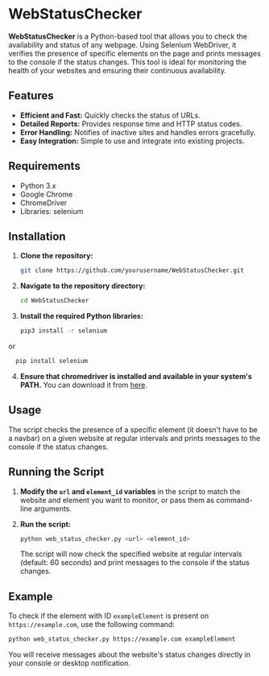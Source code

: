 # WebStatusChecker

**WebStatusChecker** is a Python-based tool that allows you to check the availability and status of any webpage. Using Selenium WebDriver, it verifies the presence of specific elements on the page and prints messages to the console if the status changes. This tool is ideal for monitoring the health of your websites and ensuring their continuous availability.

## Features

- **Efficient and Fast:** Quickly checks the status of URLs.
- **Detailed Reports:** Provides response time and HTTP status codes.
- **Error Handling:** Notifies of inactive sites and handles errors gracefully.
- **Easy Integration:** Simple to use and integrate into existing projects.

## Requirements

- Python 3.x
- Google Chrome
- ChromeDriver
- Libraries: selenium

## Installation

1. **Clone the repository:**

    ```bash
    git clone https://github.com/yourusername/WebStatusChecker.git
    ```

2. **Navigate to the repository directory:**

    ```bash
    cd WebStatusChecker
    ```


3. **Install the required Python libraries:**

    ```bash
    pip3 install -r selenium
    ```
or

  ```bash
    pip install selenium
  ```

4. **Ensure that chromedriver is installed and available in your system's PATH.** You can download it from [here](https://chromedriver.storage.googleapis.com/index.html).

## Usage

The script checks the presence of a specific element (it doesn't have to be a navbar) on a given website at regular intervals and prints messages to the console if the status changes.

## Running the Script

1. **Modify the `url` and `element_id` variables** in the script to match the website and element you want to monitor, or pass them as command-line arguments.

2. **Run the script:**

    ```bash
    python web_status_checker.py <url> <element_id>
    ```

    The script will now check the specified website at regular intervals (default: 60 seconds) and print messages to the console if the status changes.

## Example

To check if the element with ID `exampleElement` is present on `https://example.com`, use the following command:

```bash
python web_status_checker.py https://example.com exampleElement
```

You will receive messages about the website's status changes directly in your console or desktop notification.

